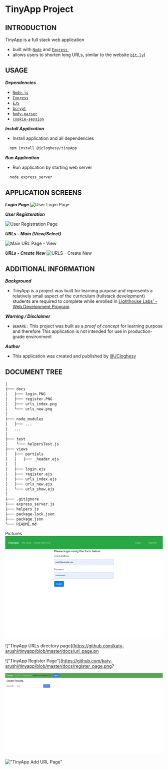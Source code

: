 # TinyApp Project


## INTRODUCTION

TinyApp is a full stack web application

* built with [`Node`][node] and [`Express`][express],
* allows users to shorten long URLs, similar to the website [`bit.ly`][bit.ly])


## USAGE

***Dependencies***

  * [`Node.js`][node]
  * [`Express`][express]
  * [`EJS`][ejs]
  * [`bcrypt`][bcrypt]
  * [`body-parser`][bparser]
  * [`cookie-session`][cookie-session]

***Install Application***

  * Install application and all dependencies
  
```bash
  npm install @jcloghesy/tinyApp
```

***Run Application***

* Run application by starting web server

```bash
  node express_server
```

## APPLICATION SCREENS

***Login Page***
![User Login Page][Login ]


***User Registeration***

![User Registration Page][register]


***URLs - Main (View/Select)***

![Main URL Page - View][urls_index]


***URLs - Create New***
![URLS - Create New][urls_new]


## ADDITIONAL INFORMATION

  ***Background***
  * TinyApp is a project was built for learning purpose and represents a relatively small aspect of the curriculum (fullstack development) students are required to complete while enrolled in [Lighthouse Labs' - Web Development Program][Lighthouse Labs - Web Development Program]

 ***Warning / Disclaimer***
  * `BEWARE:`  This project was built as a *proof of concept* for learning purpose and therefore This application is not intended for use in production-grade environment

  ***Author***

  * This application was created and published by [@JCloghesy](https://github.com/Jcloghesy)

## DOCUMENT TREE 

```text
│
├─── docs
│   ├─── login.PNG
│   ├─── register.PNG
│   ├─── urls_index.png
│   └─── urls_new.png
│
├─── node_modules
│   ├─── ...
│   ...
│
├─── test
│    └─── helpersTest.js
├─── views
│   ├─── partials
│   │   ├─── _header.ejs
│   │ 
│   ├─── login.ejs
│   ├─── register.ejs
│   ├─── urls_index.ejs
│   ├─── urls_new.ejs
│   └─── urls_show.ejs
│   
├─── .gitignore
├─── express_server.js
├─── helpers.js
├─── package-lock.json
├─── package.json
└─── README.md
```


<!-- REFERENCE LINKS -->

<!-- Dependencies -->
[node]: https://github.com/nodejs/node
[express]: https://github.com/expressjs/express
[ejs]: https://www.npmjs.com/package/ejs
[bcrypt]: https://www.npmjs.com/package/bcrypt
[bparser]: https://www.npmjs.com/package/body-parser
[cookie-session]: https://www.npmjs.com/package/cookie-session
<!-- [cparser]: https://www.npmjs.com/package/cookie-parser -->


<!-- Images - Screen Captures & Logos, etc  -->
[login]: /doc/login.png
[register]: /doc/register.png
[urls_index]: /doc/urls_index.png
[urls_new]: /doc/urls_new.png
[urls_show]: /doc/urls_show.png


<!-- Additional Website Links -->
[bit.ly]: https://bitly.com/
[Lighthouse Labs - Web Development Program]: https://www.lighthouselabs.ca/en/web-development



Pictures
!["TinyApp Homepage"](https://github.com/jcloghesy/tinyapp/blob/master/docs/login.png?raw=true)

!["TinyApp URLs directory page](https://github.com/katy-arushi/tinyapp/blob/master/docs/url_page.pn

!["TinyApp Register Page"](https://github.com/katy-arushi/tinyapp/blob/master/docs/register_page.png?

!["TinyApp Add URL Page"](https://github.com/katy-arushi/tinyapp/blob/master/docs/new_url_page.png?raw=true)

!["TinyApp Add URL Page"](https://github.com/jcloghesy/tinyapp/blob/master/docs/url_new.png?raw=true)

